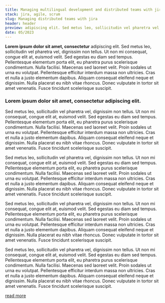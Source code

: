 ```yaml
---
title: Managing multilingual development and distributed teams with jira
stack: jira, agile, scrum
slug: Managing distributed teams with jira
header: header
preview: adipiscing elit. Sed metus leo, sollicitudin vel pharetra vel, dignissim non tellus. Ut non mi consequat, congue elit at, euismod velit. Sed egestas eu diam sed tempus. Pellentesque elementum porta elit..
date: 05/2023
---
```


**Lorem ipsum dolor sit amet, consectetur** adipiscing elit. Sed metus leo, sollicitudin vel pharetra vel, dignissim non tellus. Ut non mi consequat, congue elit at, euismod velit. Sed egestas eu diam sed tempus. Pellentesque elementum porta elit, eu pharetra purus scelerisque condimentum. Nulla facilisi. Maecenas sed laoreet velit. Proin sodales ut urna eu volutpat. Pellentesque efficitur interdum massa non ultricies. Cras et nulla a justo elementum dapibus. Aliquam consequat eleifend neque et dignissim. Nulla placerat eu nibh vitae rhoncus. Donec vulputate in tortor sit amet venenatis. Fusce tincidunt scelerisque suscipit.

### Lorem ipsum dolor sit amet, consectetur adipiscing elit. 

Sed metus leo, sollicitudin vel pharetra vel, dignissim non tellus. Ut non mi consequat, congue elit at, euismod velit. Sed egestas eu diam sed tempus. Pellentesque elementum porta elit, eu pharetra purus scelerisque condimentum. Nulla facilisi. Maecenas sed laoreet velit. Proin sodales ut urna eu volutpat. Pellentesque efficitur interdum massa non ultricies. Cras et nulla a justo elementum dapibus. Aliquam consequat eleifend neque et dignissim. Nulla placerat eu nibh vitae rhoncus. Donec vulputate in tortor sit amet venenatis. Fusce tincidunt scelerisque suscipit.

Sed metus leo, sollicitudin vel pharetra vel, dignissim non tellus. Ut non mi consequat, congue elit at, euismod velit. Sed egestas eu diam sed tempus. Pellentesque elementum porta elit, eu pharetra purus scelerisque condimentum. Nulla facilisi. Maecenas sed laoreet velit. Proin sodales ut urna eu volutpat. Pellentesque efficitur interdum massa non ultricies. Cras et nulla a justo elementum dapibus. Aliquam consequat eleifend neque et dignissim. Nulla placerat eu nibh vitae rhoncus. Donec vulputate in tortor sit amet venenatis. Fusce tincidunt scelerisque suscipit.

Sed metus leo, sollicitudin vel pharetra vel, dignissim non tellus. Ut non mi consequat, congue elit at, euismod velit. Sed egestas eu diam sed tempus. Pellentesque elementum porta elit, eu pharetra purus scelerisque condimentum. Nulla facilisi. Maecenas sed laoreet velit. Proin sodales ut urna eu volutpat. Pellentesque efficitur interdum massa non ultricies. Cras et nulla a justo elementum dapibus. Aliquam consequat eleifend neque et dignissim. Nulla placerat eu nibh vitae rhoncus. Donec vulputate in tortor sit amet venenatis. Fusce tincidunt scelerisque suscipit.

Sed metus leo, sollicitudin vel pharetra vel, dignissim non tellus. Ut non mi consequat, congue elit at, euismod velit. Sed egestas eu diam sed tempus. Pellentesque elementum porta elit, eu pharetra purus scelerisque condimentum. Nulla facilisi. Maecenas sed laoreet velit. Proin sodales ut urna eu volutpat. Pellentesque efficitur interdum massa non ultricies. Cras et nulla a justo elementum dapibus. Aliquam consequat eleifend neque et dignissim. Nulla placerat eu nibh vitae rhoncus. Donec vulputate in tortor sit amet venenatis. Fusce tincidunt scelerisque suscipit.

[read more](https:google.com)




